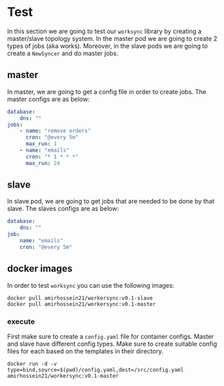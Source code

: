 # Test

In this section we are going to test our ```worksync``` library by
creating a master/slave topology system. In the master pod we are going
to create 2 types of jobs (aka works). Moreover, in the slave pods we are
going to create a ```NewSyncer``` and do master jobs.

## master

In master, we are going to get a config file in order to create jobs.
The master configs are as below:

```yaml
database:
    dns: ""
jobs:
    - name: "remove orders"
      cron: "@every 5m"
      max_run: 1
    - name: "emails"
      cron: "* 1 * * *"
      max_run: 24
```

## slave

In slave pod, we are going to get jobs that are needed to be done
by that slave. The slaves configs are as below:

```yaml
database:
    dns: ""
job:
    name: "emails"
    cron: "@every 5m"
```

## docker images

In order to test ```worksync``` you can use the following images:

```shell
docker pull amirhossein21/workersync:v0.1-slave
docker pull amirhossein21/workersync:v0.1-master
```

### execute

First make sure to create a ```config.yaml``` file for container configs. Master and slave
have different config types. Make sure to create suitable config files for each based on
the templates in their directory.

```shell
docker run -d -v type=bind,source=$(pwd)/config.yaml,dest=/src/config.yaml amirhossein21/workersync:v0.1-master

